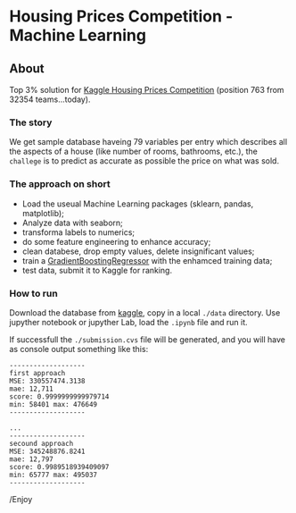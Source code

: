 # Housing Prices Competition - Machine Learning

## About

Top 3% solution for [Kaggle Housing Prices Competition](https://www.kaggle.com/search?q=Housing+Prices+Competition+for+Kaggle+Learn+Users+in%3Acompetitions) (position 763 from 32354 teams...today).

### The story

We get sample database haveing 79 variables per entry which describes all the aspects of a house (like number of rooms, bathrooms, etc.), the ```challege``` is to predict as accurate as possible the price on what was sold. 

### The approach on short

- Load the useual Machine Learning packages (sklearn, pandas, matplotlib);
- Analyze data with seaborn;
- transforma labels to numerics;
- do some feature engineering to enhance accuracy;
- clean databese, drop empty values, delete insignificant values;
- train a [GradientBoostingRegressor](https://scikit-learn.org/stable/modules/generated/sklearn.ensemble.GradientBoostingRegressor.html) with the enhamced training data;
- test data, submit it to Kaggle for ranking.

### How to run

Download the database from [kaggle](https://www.kaggle.com/c/home-data-for-ml-course/data), copy in a local ```./data``` directory. Use jupyther notebook or jupyther Lab, load the ```.ipynb``` file and run it.

If successfull the ```./submission.cvs``` file will be generated, and you will have as console output something like this:
```
-------------------
first approach
MSE: 330557474.3138
mae: 12,711
score: 0.9999999999979714
min: 58401 max: 476649
-------------------

...
-------------------
secound approach
MSE: 345248876.8241
mae: 12,797
score: 0.9989518939409097
min: 65777 max: 495037
-------------------
```

/Enjoy
